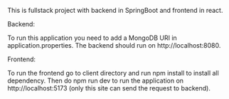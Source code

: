 This is fullstack project with backend in SpringBoot and frontend in react.

Backend:

To run this application you need to add a MongoDB URI in application.properties. The backend should run on http://localhost:8080. 

Frontend:

To run the frontend go to client directory and run npm install to install all dependency. Then do npm run dev to run the application on http://localhost:5173 (only this site can send the request to backend).
